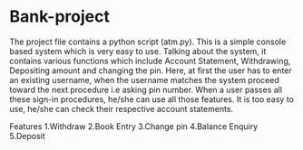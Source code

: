 
# Bank-project

The project file contains a python script (atm.py). This is a simple console based system which is very easy to use. 
Talking about the system, it contains various functions which include Account Statement, Withdrawing, Depositing amount and changing the pin.
Here, at first the user has to enter an existing username, when the username matches the system proceed toward the next procedure i.e asking pin number. When a user passes all these sign-in procedures, he/she can use all those features. 
It is too easy to use, he/she can check their respective account statements.

Features
1.Withdraw
2.Book Entry
3.Change pin
4.Balance Enquiry
5.Deposit

